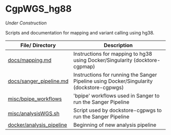 CgpWGS_hg88
===========

*Under Construction*

Scripts and documentation for mapping and variant calling using hg38.

| File/ Directory | Description |
| --- | --- |
| [docs/mapping.md](docs/mapping.md) | Instructions for mapping to hg38 using Docker/Singularity (docktore-cgpmap) |
| [docs/sanger_pipeline.md](docs/sanger_pipeline.md) | Instructions for running the Sanger Pipeline using Docker/Singularity (dockstore-cgpwgs) |
| [misc/bpipe_workflows](/misc/bpipe_workflows) | 'bpipe' workflows used in Sanger to run the Sanger Pipeline |
| [misc/analysisWGS.sh](/misc/analysisWGS.sh) | Script used by dockstore-cgpwgs to run the Sanger Pipeline |
| [docker/analysis_pipeline](/docker/analysis_pipeline) | Beginning of new analysis pipeline |
